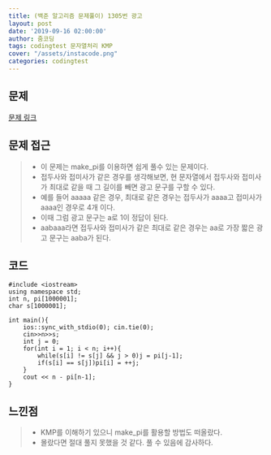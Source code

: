 ```yaml
---
title: (백준 알고리즘 문제풀이) 1305번 광고
layout: post
date: '2019-09-16 02:00:00'
author: 줌코딩
tags: codingtest 문자열처리 KMP
cover: "/assets/instacode.png"
categories: codingtest
---
```


## 문제

[문제 링크](https://www.acmicpc.net/problem/1305)

## 문제 접근

>* 이 문제는 make_pi를 이용하면 쉽게 풀수 있는 문제이다.
>* 접두사와 접미사가 같은 경우를 생각해보면, 현 문자열에서 접두사와 접미사가 최대로 같을 때 그 길이를 빼면 광고 문구를 구할 수 있다.
>* 예를 들어 aaaaa 같은 경우, 최대로 같은 경우는 접두사가 aaaa고 접미사가 aaaa인 경우로 4개 이다.
>* 이때 그럼 광고 문구는 a로 1이 정답이 된다.
>* aabaaa라면 접두사와 접미사가 같은 최대로 같은 경우는 aa로 가장 짧은 광고 문구는 aaba가 된다.

## 코드

    #include <iostream>
    using namespace std;
    int n, pi[1000001];
    char s[1000001];

    int main(){
        ios::sync_with_stdio(0); cin.tie(0);
        cin>>n>>s;
        int j = 0;
        for(int i = 1; i < n; i++){
            while(s[i] != s[j] && j > 0)j = pi[j-1];
            if(s[i] == s[j])pi[i] = ++j;
        }
        cout << n - pi[n-1];
    }

## 느낀점

>* KMP를 이해하기 있으니 make_pi를 활용할 방법도 떠올랐다.
>* 몰랐다면 절대 풀지 못했을 것 같다. 풀 수 있음에 감사하다.
